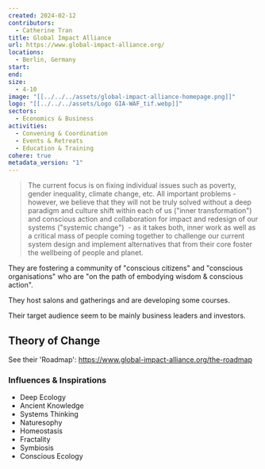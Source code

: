 ```yaml
---
created: 2024-02-12
contributors:
  - Catherine Tran
title: Global Impact Alliance
url: https://www.global-impact-alliance.org/
locations:
  - Berlin, Germany
start: 
end: 
size:
  - 4-10
image: "[[../../../assets/global-impact-alliance-homepage.png]]"
logo: "[[../../../assets/Logo GIA-WAF_tif.webp]]"
sectors:
  - Economics & Business
activities:
  - Convening & Coordination
  - Events & Retreats
  - Education & Training
cohere: true
metadata_version: "1"
---
```

>The current focus is on fixing individual issues such as poverty, gender inequality, climate change, etc. All important problems - however, we believe that they will not be truly solved without a deep paradigm and culture shift within each of us ("inner transformation") and conscious action and collaboration for impact and redesign of our systems ("systemic change")  - as it takes both, inner work as well as a critical mass of people coming together to challenge our current system design and implement alternatives that from their core foster the wellbeing of people and planet.

They are fostering a community of "conscious citizens" and "conscious organisations" who are "on the path of embodying wisdom & conscious action".

They host salons and gatherings and are developing some courses.

Their target audience seem to be mainly business leaders and investors.

## Theory of Change

See their 'Roadmap': https://www.global-impact-alliance.org/the-roadmap

### Influences & Inspirations

- Deep Ecology
- Ancient Knowledge
- Systems Thinking
- Naturesophy
- Homeostasis
- Fractality
- Symbiosis
- Conscious Ecology










